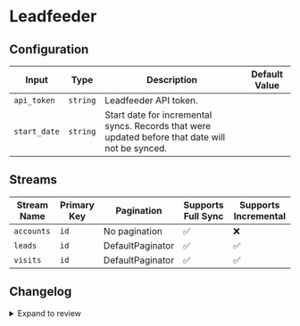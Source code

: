 # Leadfeeder

## Configuration

| Input | Type | Description | Default Value |
|-------|------|-------------|---------------|
| `api_token` | `string` | Leadfeeder API token.  |  |
| `start_date` | `string` | Start date for incremental syncs. Records that were updated before that date will not be synced.  |  |

## Streams
| Stream Name | Primary Key | Pagination | Supports Full Sync | Supports Incremental |
|-------------|-------------|------------|---------------------|----------------------|
| `accounts` | `id` | No pagination | ✅ |  ❌  |
| `leads` | `id` | DefaultPaginator | ✅ |  ✅  |
| `visits` | `id` | DefaultPaginator | ✅ |  ✅  |


## Changelog

<details>
  <summary>Expand to review</summary>

| Version | Date | Pull Request | Subject |
|---------|------|--------------|---------|
| 0.0.38 | 2025-09-30 | [66810](https://github.com/airbytehq/airbyte/pull/66810) | Update dependencies |
| 0.0.37 | 2025-09-24 | [66649](https://github.com/airbytehq/airbyte/pull/66649) | Update dependencies |
| 0.0.36 | 2025-09-09 | [66102](https://github.com/airbytehq/airbyte/pull/66102) | Update dependencies |
| 0.0.35 | 2025-08-23 | [65309](https://github.com/airbytehq/airbyte/pull/65309) | Update dependencies |
| 0.0.34 | 2025-08-09 | [64601](https://github.com/airbytehq/airbyte/pull/64601) | Update dependencies |
| 0.0.33 | 2025-08-02 | [64269](https://github.com/airbytehq/airbyte/pull/64269) | Update dependencies |
| 0.0.32 | 2025-07-26 | [63836](https://github.com/airbytehq/airbyte/pull/63836) | Update dependencies |
| 0.0.31 | 2025-07-19 | [63500](https://github.com/airbytehq/airbyte/pull/63500) | Update dependencies |
| 0.0.30 | 2025-07-12 | [63103](https://github.com/airbytehq/airbyte/pull/63103) | Update dependencies |
| 0.0.29 | 2025-07-05 | [62567](https://github.com/airbytehq/airbyte/pull/62567) | Update dependencies |
| 0.0.28 | 2025-06-28 | [62170](https://github.com/airbytehq/airbyte/pull/62170) | Update dependencies |
| 0.0.27 | 2025-06-21 | [61791](https://github.com/airbytehq/airbyte/pull/61791) | Update dependencies |
| 0.0.26 | 2025-06-14 | [60714](https://github.com/airbytehq/airbyte/pull/60714) | Update dependencies |
| 0.0.25 | 2025-05-10 | [59779](https://github.com/airbytehq/airbyte/pull/59779) | Update dependencies |
| 0.0.24 | 2025-05-03 | [59282](https://github.com/airbytehq/airbyte/pull/59282) | Update dependencies |
| 0.0.23 | 2025-04-26 | [58822](https://github.com/airbytehq/airbyte/pull/58822) | Update dependencies |
| 0.0.22 | 2025-04-19 | [58216](https://github.com/airbytehq/airbyte/pull/58216) | Update dependencies |
| 0.0.21 | 2025-04-12 | [57686](https://github.com/airbytehq/airbyte/pull/57686) | Update dependencies |
| 0.0.20 | 2025-04-05 | [57052](https://github.com/airbytehq/airbyte/pull/57052) | Update dependencies |
| 0.0.19 | 2025-03-29 | [56688](https://github.com/airbytehq/airbyte/pull/56688) | Update dependencies |
| 0.0.18 | 2025-03-22 | [56080](https://github.com/airbytehq/airbyte/pull/56080) | Update dependencies |
| 0.0.17 | 2025-03-08 | [55488](https://github.com/airbytehq/airbyte/pull/55488) | Update dependencies |
| 0.0.16 | 2025-03-01 | [54820](https://github.com/airbytehq/airbyte/pull/54820) | Update dependencies |
| 0.0.15 | 2025-02-22 | [54359](https://github.com/airbytehq/airbyte/pull/54359) | Update dependencies |
| 0.0.14 | 2025-02-15 | [53795](https://github.com/airbytehq/airbyte/pull/53795) | Update dependencies |
| 0.0.13 | 2025-02-08 | [53277](https://github.com/airbytehq/airbyte/pull/53277) | Update dependencies |
| 0.0.12 | 2025-02-01 | [52733](https://github.com/airbytehq/airbyte/pull/52733) | Update dependencies |
| 0.0.11 | 2025-01-25 | [52281](https://github.com/airbytehq/airbyte/pull/52281) | Update dependencies |
| 0.0.10 | 2025-01-18 | [51811](https://github.com/airbytehq/airbyte/pull/51811) | Update dependencies |
| 0.0.9 | 2025-01-11 | [51217](https://github.com/airbytehq/airbyte/pull/51217) | Update dependencies |
| 0.0.8 | 2024-12-28 | [50144](https://github.com/airbytehq/airbyte/pull/50144) | Update dependencies |
| 0.0.7 | 2024-12-14 | [49624](https://github.com/airbytehq/airbyte/pull/49624) | Update dependencies |
| 0.0.6 | 2024-12-12 | [49244](https://github.com/airbytehq/airbyte/pull/49244) | Update dependencies |
| 0.0.5 | 2024-12-11 | [48909](https://github.com/airbytehq/airbyte/pull/48909) | Starting with this version, the Docker image is now rootless. Please note that this and future versions will not be compatible with Airbyte versions earlier than 0.64 |
| 0.0.4 | 2024-11-04 | [48292](https://github.com/airbytehq/airbyte/pull/48292) | Update dependencies |
| 0.0.3 | 2024-10-29 | [47916](https://github.com/airbytehq/airbyte/pull/47916) | Update dependencies |
| 0.0.2 | 2024-10-28 | [47617](https://github.com/airbytehq/airbyte/pull/47617) | Update dependencies |
| 0.0.1 | 2024-08-21 | | Initial release by natikgadzhi via Connector Builder |

</details>

